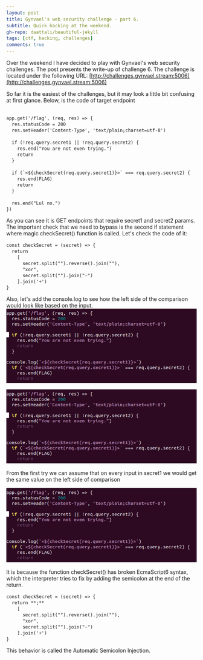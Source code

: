 ```yaml
---
layout: post
title: Gynvael's web security challenge - part 6.
subtitle: Quick hacking at the weekend.
gh-repo: daattali/beautiful-jekyll
tags: [ctf, hacking, challenges]
comments: true
---
```


Over the weekend I have decided to play with Gynvael's web security challenges. The post presents the write-up of challenge 6.
The challenge is located under the following URL:
[http://challenges.gynvael.stream:5006](http://challenges.gynvael.stream:5006)

So far it is the easiest of the challenges, but it may look a little bit confusing at first glance. Below, is the code of target endpoint

```

app.get('/flag', (req, res) => {
  res.statusCode = 200
  res.setHeader('Content-Type', 'text/plain;charset=utf-8')

  if (!req.query.secret1 || !req.query.secret2) {
    res.end("You are not even trying.")
    return
  }

  if (`<${checkSecret(req.query.secret1)}>` === req.query.secret2) {
    res.end(FLAG)
    return
  }

  res.end("Lul no.")
})

```

As you can see it is GET endpoints that require secret1 and secret2 params. The important check that we need to bypass is the second if statement where magic checkSecret() function is called. Let's check the code of it:

```
const checkSecret = (secret) => {
  return
    [
      secret.split("").reverse().join(""),
      "xor",
      secret.split("").join("-")
    ].join('+')
}
```

Also, let's add the console.log to see how the left side of the comparison would look like based on the input.
![gyn_6](https://github.com/niebardzo/niebardzo.github.io/raw/master/img/2020-06-01-gyn6_1.png)

![gyn_6](https://github.com/niebardzo/niebardzo.github.io/raw/master/img/2020-06-01-gyn6_1.png)

From the first try we can assume that on every input in secret1 we would get the same value on the left side of comparison **<undefined>**

![gyn_6](https://github.com/niebardzo/niebardzo.github.io/raw/master/img/2020-06-01-gyn6_1.png)

It is because the function checkSecret() has broken EcmaScript6 syntax, which the interpreter tries to fix by adding the semicolon at the end of the return.
```
const checkSecret = (secret) => {
  return **;**
    [
      secret.split("").reverse().join(""),
      "xor",
      secret.split("").join("-")
    ].join('+')
}
```

This behavior is called the Automatic Semicolon Injection.
